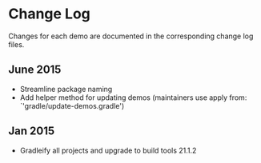 # Change Log

Changes for each demo are documented in the corresponding change log files.

## June 2015
* Streamline package naming
* Add helper method for updating demos (maintainers use apply from: `'gradle/update-demos.gradle')

## Jan 2015
* Gradleify all projects and upgrade to build tools 21.1.2
